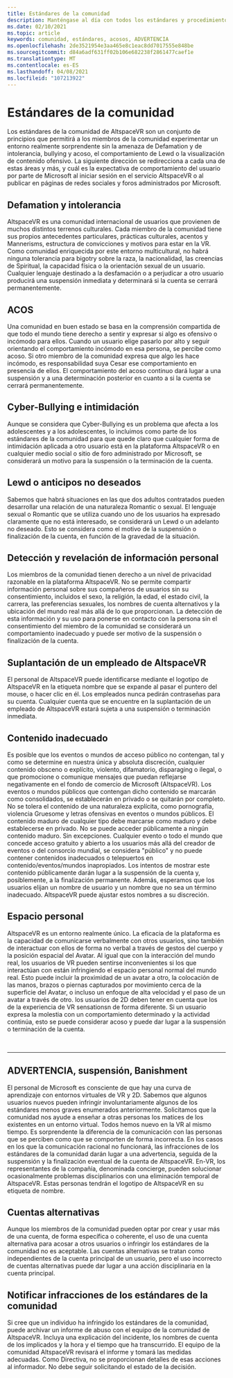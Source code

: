 ```yaml
---
title: Estándares de la comunidad
description: Manténgase al día con todos los estándares y procedimientos de la comunidad de AltspaceVR más recientes para infracciones de informes.
ms.date: 02/10/2021
ms.topic: article
keywords: comunidad, estándares, acosos, ADVERTENCIA
ms.openlocfilehash: 2de3521954e3aa465e8c1eac8dd7017555e848be
ms.sourcegitcommit: d84a6adf631ff02b106e682238f2861477caef1e
ms.translationtype: MT
ms.contentlocale: es-ES
ms.lasthandoff: 04/08/2021
ms.locfileid: "107213922"
---
```

# <a name="community-standards"></a>Estándares de la comunidad

Los estándares de la comunidad de AltspaceVR son un conjunto de principios que permitirá a los miembros de la comunidad experimentar un entorno realmente sorprendente sin la amenaza de Defamation y de intolerancia, bullying y acoso, el comportamiento de Lewd o la visualización de contenido ofensivo. La siguiente dirección se redirecciona a cada una de estas áreas y más, y cuál es la expectativa de comportamiento del usuario por parte de Microsoft al iniciar sesión en el servicio AltspaceVR o al publicar en páginas de redes sociales y foros administrados por Microsoft.

## <a name="defamation-and-intolerance"></a>Defamation y intolerancia

AltspaceVR es una comunidad internacional de usuarios que provienen de muchos distintos terrenos culturales. Cada miembro de la comunidad tiene sus propios antecedentes particulares, prácticas culturales, acentos y Mannerisms, estructura de convicciones y motivos para estar en la VR. Como comunidad enriquecida por este entorno multicultural, no habrá ninguna tolerancia para bigotry sobre la raza, la nacionalidad, las creencias de Spiritual, la capacidad física o la orientación sexual de un usuario. Cualquier lenguaje destinado a la desfamación o a perjudicar a otro usuario producirá una suspensión inmediata y determinará si la cuenta se cerrará permanentemente.

## <a name="harassment"></a>ACOS 

Una comunidad en buen estado se basa en la comprensión compartida de que todo el mundo tiene derecho a sentir y expresar si algo es ofensivo o incómodo para ellos. Cuando un usuario elige pasarlo por alto y seguir orientando el comportamiento incómodo en esa persona, se percibe como acoso. Si otro miembro de la comunidad expresa que algo les hace incómodo, es responsabilidad suya Cesar ese comportamiento en presencia de ellos. El comportamiento del acoso continuo dará lugar a una suspensión y a una determinación posterior en cuanto a si la cuenta se cerrará permanentemente.

## <a name="cyber-bullying-and-intimidation"></a>Cyber-Bullying e intimidación

Aunque se considera que Cyber-Bullying es un problema que afecta a los adolescentes y a los adolescentes, lo incluimos como parte de los estándares de la comunidad para que quede claro que cualquier forma de intimidación aplicada a otro usuario está en la plataforma AltspaceVR o en cualquier medio social o sitio de foro administrado por Microsoft, se considerará un motivo para la suspensión o la terminación de la cuenta.

## <a name="lewd-or-unwanted-advances"></a>Lewd o anticipos no deseados

Sabemos que habrá situaciones en las que dos adultos contratados pueden desarrollar una relación de una naturaleza Romantic o sexual. El lenguaje sexual o Romantic que se utiliza cuando uno de los usuarios ha expresado claramente que no está interesado, se considerará un Lewd o un adelanto no deseado. Esto se considera como el motivo de la suspensión o finalización de la cuenta, en función de la gravedad de la situación.

## <a name="discovery-and-disclosure-of-personal-information"></a>Detección y revelación de información personal

Los miembros de la comunidad tienen derecho a un nivel de privacidad razonable en la plataforma AltspaceVR. No se permite compartir información personal sobre sus compañeros de usuarios sin su consentimiento, incluidos el sexo, la religión, la edad, el estado civil, la carrera, las preferencias sexuales, los nombres de cuenta alternativos y la ubicación del mundo real más allá de lo que proporcionan. La detección de esta información y su uso para ponerse en contacto con la persona sin el consentimiento del miembro de la comunidad se considerará un comportamiento inadecuado y puede ser motivo de la suspensión o finalización de la cuenta.

## <a name="impersonation-of-an-altspacevr-employee"></a>Suplantación de un empleado de AltspaceVR

El personal de AltspaceVR puede identificarse mediante el logotipo de AltspaceVR en la etiqueta nombre que se expande al pasar el puntero del mouse, o hacer clic en él. Los empleados nunca pedirán contraseñas para su cuenta. Cualquier cuenta que se encuentre en la suplantación de un empleado de AltspaceVR estará sujeta a una suspensión o terminación inmediata.

## <a name="inappropriate-content"></a>Contenido inadecuado

Es posible que los eventos o mundos de acceso público no contengan, tal y como se determine en nuestra única y absoluta discreción, cualquier contenido obsceno o explícito, violento, difamatorio, disparaging o ilegal, o que promocione o comunique mensajes que puedan reflejarse negativamente en el fondo de comercio de Microsoft (AltspaceVR). Los eventos o mundos públicos que contengan dicho contenido se marcarán como consolidados, se establecerán en privado o se quitarán por completo. No se tolera el contenido de una naturaleza explícita, como pornografía, violencia Gruesome y letras ofensivas en eventos o mundos públicos. El contenido maduro de cualquier tipo debe marcarse como maduro y debe establecerse en privado. No se puede acceder públicamente a ningún contenido maduro. Sin excepciones. Cualquier evento o todo el mundo que concede acceso gratuito y abierto a los usuarios más allá del creador de eventos o del consorcio mundial, se considera "público" y no puede contener contenidos inadecuados o telepuertos en contenido/eventos/mundos inapropiados. Los intentos de mostrar este contenido públicamente darán lugar a la suspensión de la cuenta y, posiblemente, a la finalización permanente.  Además, esperamos que los usuarios elijan un nombre de usuario y un nombre que no sea un término inadecuado. AltspaceVR puede ajustar estos nombres a su discreción.

## <a name="personal-space"></a>Espacio personal

AltspaceVR es un entorno realmente único. La eficacia de la plataforma es la capacidad de comunicarse verbalmente con otros usuarios, sino también de interactuar con ellos de forma no verbal a través de gestos del cuerpo y la posición espacial del Avatar. Al igual que con la interacción del mundo real, los usuarios de VR pueden sentirse inconvenientes si los que interactúan con están infringiendo el espacio personal normal del mundo real. Esto puede incluir la proximidad de un avatar a otro, la colocación de las manos, brazos o piernas capturados por movimiento cerca de la superficie del Avatar, o incluso un enfoque de alta velocidad y el paso de un avatar a través de otro.  los usuarios de 2D deben tener en cuenta que los de la experiencia de VR sensationsn de forma diferente. Si un usuario expresa la molestia con un comportamiento determinado y la actividad continúa, esto se puede considerar acoso y puede dar lugar a la suspensión o terminación de la cuenta.

<br>
<hr>
 
## <a name="warning-suspension-banishment"></a>ADVERTENCIA, suspensión, Banishment

El personal de Microsoft es consciente de que hay una curva de aprendizaje con entornos virtuales de VR y 2D. Sabemos que algunos usuarios nuevos pueden infringir involuntariamente algunos de los estándares menos graves enumerados anteriormente. Solicitamos que la comunidad nos ayude a enseñar a otras personas los matices de los existentes en un entorno virtual. Todos hemos nuevo en la VR al mismo tiempo. Es sorprendente la diferencia de la comunicación con las personas que se perciben como que se comporten de forma incorrecta. En los casos en los que la comunicación racional no funcionará, las infracciones de los estándares de la comunidad darán lugar a una advertencia, seguida de la suspensión y la finalización eventual de la cuenta de AltspaceVR. En-VR, los representantes de la compañía, denominada concierge, pueden solucionar ocasionalmente problemas disciplinarios con una eliminación temporal de AltspaceVR. Estas personas tendrán el logotipo de AltspaceVR en su etiqueta de nombre.

## <a name="alternate-accounts"></a>Cuentas alternativas

Aunque los miembros de la comunidad pueden optar por crear y usar más de una cuenta, de forma específica o coherente, el uso de una cuenta alternativa para acosar a otros usuarios o infringir los estándares de la comunidad no es aceptable. Las cuentas alternativas se tratan como independientes de la cuenta principal de un usuario, pero el uso incorrecto de cuentas alternativas puede dar lugar a una acción disciplinaria en la cuenta principal.

## <a name="reporting-violations-of-the-community-standards"></a>Notificar infracciones de los estándares de la comunidad

Si cree que un individuo ha infringido los estándares de la comunidad, puede archivar un informe de abuso con el equipo de la comunidad de AltspaceVR. Incluya una explicación del incidente, los nombres de cuenta de los implicados y la hora y el tiempo que ha transcurrido. El equipo de la comunidad AltspaceVR revisará el informe y tomará las medidas adecuadas. Como Directiva, no se proporcionan detalles de esas acciones al informador. No debe seguir solicitando el estado de la decisión.